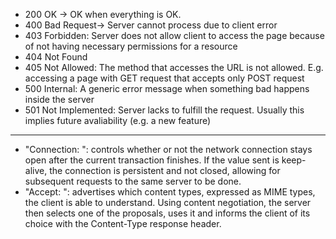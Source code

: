 * 200 OK ->  OK when everything is OK.
* 400 Bad Request-> Server cannot process due to
                                           client error
* 403 Forbidden: Server does not allow client to access the page because of not having  necessary permissions for a resource
* 404 Not Found 
* 405 Not Allowed:  The method that accesses the URL is not allowed. E.g. accessing a page with GET request that accepts only POST request
* 500 Internal: A generic error message when something bad happens inside the server
* 501 Not Implemented: Server lacks to fulfill the request. Usually this implies future avaliability (e.g. a new feature)

---
* "Connection: ": controls whether or not the network connection stays open after the current
                                       transaction finishes. If the value sent is keep-alive, the connection is
                                      persistent and not closed, allowing for subsequent requests to the same server to be done.    
* "Accept: ": advertises which content types, expressed as MIME types,
                                the client is able to understand. Using content negotiation, the server then selects one of the proposals,
                                uses it and informs the client of its choice with the Content-Type response header.
       
     